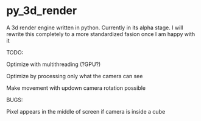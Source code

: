 # py_3d_render
A 3d render engine written in python. Currently in its alpha stage. I will rewrite this completely to a more standardized fasion once I am happy with it





TODO:

Optimize with multithreading (?GPU?)

Optimize by processing only what the camera can see

Make movement with updown camera rotation possible


BUGS:

Pixel appears in the middle of screen if camera is inside a cube

